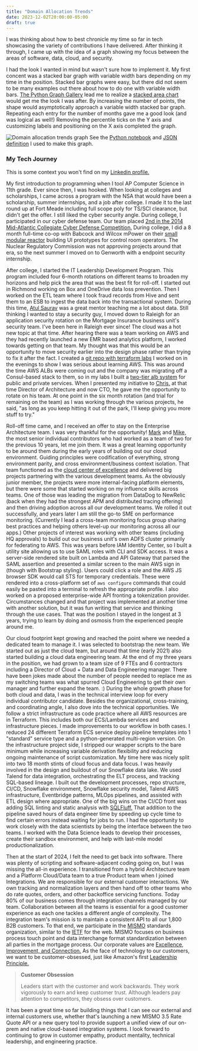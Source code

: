 ```yaml
---
title: "Domain Allocation Trends"
date: 2023-12-02T20:00:00-05:00
draft: true
---
```


I was thinking about how to best chronicle my time so far in tech showcasing the variety of contributions I have delivered. After thinking it through, I came up with the idea of a graph showing my focus between the areas of software, data, cloud, and security.

I had the look I wanted in mind but wasn't sure how to implement it. My first concent was a stacked bar graph with variable width bars depending on my time in the position. Stacked bar graphs were easy, but there did not seem to be many examples out there about how to do one with variable width bars. [The Python Graph Gallery](https://python-graph-gallery.com/) lead me to realize a [stacked area chart](https://python-graph-gallery.com/251-stacked-area-chart-with-seaborn-style/) would get me the look I was after. By increasing the number of points, the shape would asymptotically approach a variable width stacked bar graph. Repeating each entry for the number of months gave me a good look (and was logical as well!) Removing the percentile ticks on the Y axis and customizing labels and positioning on the X axis completed the graph.

![Domain allocation trends graph](https://images.danieladamstech.com/2023-daniel-adams-domain-allocation-trends.svg)
See the [Python notebook](https://github.com/danieladams456/blog-danieladamstech/blob/main/content/code-examples/domain-allocation-trends.ipynb) and [JSON definition](https://github.com/danieladams456/blog-danieladamstech/blob/main/content/code-examples/domain-allocation-trends.json) I used to make this graph.

### My Tech Journey

This is some context you won't find on my [Linkedin profile.](https://www.linkedin.com/in/danieladams15/)

My first introduction to programming when I tool AP Computer Science in 11th grade. Ever since then, I was hooked. When looking at colleges and scholarships, I came across a program with the NSA that would have been a scholarship, summer internships, and a job after college. I made it to the last round up at Fort Meade including full scope poly for TS/SCI clearance, but didn't get the offer. I still liked the cyber security angle. During college, I participated in our cyber defense team. Our team placed [2nd in the 2014 Mid-Atlantic Collegiate Cyber Defense Competition.](https://maccdc.org/maccdc-2014/) During college, I did a 8 month full-time co-op with Babcock and Wilcox mPower on their [small modular reactor](https://www.forbes.com/sites/rodadams/2017/03/13/bechtel-and-bwxt-quietly-terminate-mpower-reactor-project/) building UI prototypes for control room operators. The Nuclear Regulatory Commission was not approving projects around that era, so the next summer I moved on to Genworth with a endpoint security internship.

After college, I started the IT Leadership Development Program. This program included four 6-month rotations on different teams to broaden my horizons and help pick the area that was the best fit for roll-off. I started out in Richmond working on Box and OneDrive data loss prevention. Then I worked on the ETL team where I took fraud records from Hive and sent them to an ESB to ingest the data back into the transactional system. During this time, [Atul Saurav](https://www.linkedin.com/in/atulsaurav/) was a great mentor teaching me a lot about data. Still thinking I wanted to stay a security guy, I moved down to Raleigh for an application security rotation on the Mortgage Insurance business unit's security team. I've been here in Raleigh ever since! The cloud was a hot new topic at that time. After hearing there was a team working on AWS and they had recently launched a new EMR based analytics platform, I worked towards getting on that team. My thought was that this would be an opportunity to move security earlier into the design phase rather than trying to fix it after the fact. I created a [git repo with terraform labs](https://github.com/danieladams456/aws-labs) I worked on in the evenings to show I was serious about learning AWS. This was around the time AWS ALBs were coming out and the company was migrating off a Consul-based stack to them, so in my labs I built a [two-tier alb system](https://github.com/danieladams456/aws-labs/tree/master/dual_alb) for public and private services. When I presented my initiative to [Chris,](https://www.linkedin.com/in/christopherdsmith76/details/experience/) at that time Director of Architecture and now CTO, he gave me the opportunity to rotate on his team. At one point in the six month rotation (and trial for remaining on the team) as I was working through the various projects, he said, "as long as you keep hitting it out of the park, I'll keep giving you more stuff to try."

Roll-off time came, and I received an offer to stay on the Enterprise Architecture team. I was very thankful for the opportunity! [Mark](https://www.linkedin.com/in/mark-griffin-8760b31/) and [Mike,](https://www.linkedin.com/in/mike-lyon-13899/) the most senior individual contributors who had worked as a team of two for the previous 10 years, let me join them. It was a great learning opportunity to be around them during the early years of building out our cloud environment. Guiding principles were codification of everything, strong environment parity, and cross environment/business context isolation. That team functioned as the [cloud center of excellence](https://aws.amazon.com/blogs/publicsector/what-is-cloud-center-excellence-why-should-your-organization-create-one/) and delivered big projects partnering with the various development teams. As the obviously junior member, the projects were more internal-facing platform elements, but there were some that started working on my influence skills across teams. One of those was leading the migration from DataDog to NewRelic (back when they had the strongest APM and distributed tracing offering) and then driving adoption across all our development teams. We rolled it out successfully, and years later I am still the go-to SME on performance monitoring. (Currently I lead a cross-team monitoring focus group sharing best practices and helping others level-up our monitoring across all our apps.) Other projects of interest was working with other teams (including HQ approvals) to build out our business unit's own ADFS cluster primarily for federating to AWS. This was years before IAM Identity Center, so I built a utility site allowing us to use SAML roles with CLI and SDK access. It was a server-side rendered site built on Lambda and API Gateway that parsed the SAML assertion and presented a similar screen to the main AWS sign in (though with Bootstrap styling). Users could click a role and the AWS JS browser SDK would call STS for temporary credentials. These were rendered into a cross-platform set of `aws configure` commands that could easily be pasted into a terminal to refresh the appropriate profile. I also worked on a proposed enterprise-wide API fronting a tokenization provider. Circumstances changed and that project was implemented at another time with another solution, but it was fun writing that service and thinking through the use cases. That was the position I stayed in the longest at 3 years, trying to learn by doing and osmosis from the experienced people around me.

Our cloud footprint kept growing and reached the point where we needed a dedicated team to manage it. I was selected to bootstrap the new team. We started out as just the cloud team, but around that time (early 2021) also started building a cloud data engineering team. At the end of my three years in the position, we had grown to a team size of 9 FTEs and 6 contractors including a Director of Cloud + Data and Data Engineering manager. There have been jokes made about the number of people needed to replace me as my switching teams was what spurred Cloud Engineering to get their own manager and further expand the team. :) During the whole growth phase for both cloud and data, I was in the technical interview loop for every individual contributor candidate. Besides the organizational, cross-training, and coordinating angle, I also dove into the technical opportunities. We follow a strict infrastructure as code practice where all AWS resources are in Terraform. This includes both our ECS/Lambda services and infrastructure pieces. I made improvements to our workflow in both cases. I reduced 24 different Terraform ECS service deploy pipeline templates into 1 "standard" service type and a python-generated multi-region version. On the infrastructure project side, I stripped our wrapper scripts to the bare minimum while increasing variable derivation flexibility and reducing ongoing maintenance of script customization. My time here was nicely split into two 18 month stints of cloud focus and data focus. I was heavily involved in the design and buildout of our Snowflake data lake. We used Talend for data integration, orchestrating the ELT process, and tracking SQL-based lineage. I built out the development processes, repo structure, CI/CD, Snowflake environment, Snowflake security model, Talend AWS infrastructure, Eventbridge patterns, MLOps pipelines, and assisted with ETL design where appropriate. One of the big wins on the CI/CD front was adding SQL linting and static analysis with [SQLFluff.](https://sqlfluff.com/) That addition to the pipeline saved hours of data engineer time by speeding up cycle time to find certain errors instead waiting for jobs to run. I had the opportunity to work closely with the data scientists by being the interface between the two teams. I worked with the Data Science leads to develop their processes, create their sandbox environment, and help with last-mile model productionalization.

Then at the start of 2024, I felt the need to get back into software. There was plenty of scripting and software-adjacent coding going on, but I was missing the all-in experience. I transitioned from a hybrid Architecture team and a Platform Cloud/Data team to a true Product team when I joined Integrations. We are responsible for our external customer interactions. We own tracking and normalization layers and then hand off to other teams who do rate quotes, orders, and other backoffice servicing functions. Today 80% of our business comes through integration channels managed by our team. Collaboration between all the teams is essential for a good customer experience as each one tackles a different angle of complexity. The integration team's mission is to maintain a consistent API to all our 1,800 B2B customers. To that end, we participate in the [MISMO](https://www.mismo.org/) standards organization, similar to the [IETF](https://www.ietf.org/) for the web. MISMO focuses on business process touch point and data interchange format standardization between all parties in the mortgage process. Our corporate values are [Excellence, Improvement, and Connection.](https://enactmi.com/enact-careers) As the face of technology to our customers, we want to be customer-obsessed, just like Amazon's first [Leadership Principle.](https://www.amazon.jobs/content/en/our-workplace/leadership-principles)

> **Customer Obsession**
>
> Leaders start with the customer and work backwards. They work vigorously to earn and keep customer trust. Although leaders pay attention to competitors, they obsess over customers.

It has been a great time so far building things that I can see our external and internal customers use, whether that's launching a new MISMO 3.5 Rate Quote API or a new query tool to provide support a unified view of our on-prem and native cloud-based integration systems. I look forward to continuing to grow in customer empathy, product mentality, technical leadership, and engineering practice.
